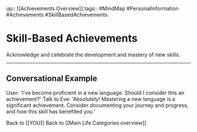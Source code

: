 up:: [[Achievements Overview]]
tags:: #MindMap #PersonalInformation #Achievements #SkillBasedAchievements

# Skill-Based Achievements

Acknowledge and celebrate the development and mastery of new skills.

---
## Conversational Example
User: 'I've become proficient in a new language. Should I consider this an achievement?'
Talk to Eve: 'Absolutely! Mastering a new language is a significant achievement. Consider documenting your journey and progress, and how this skill has benefited you.'

Back to [[YOU]]
Back to [[Main Life Categories overview]]
